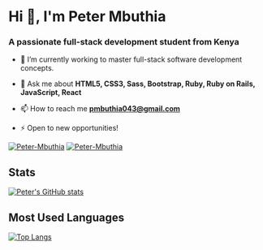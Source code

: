 <h1 align="left">Hi 👋, I'm Peter Mbuthia</h1>
<h3 align="left">A passionate full-stack development student from Kenya</h3>


- 🔭 I’m currently working to master full-stack software development concepts.

- 💬 Ask me about **HTML5, CSS3, Sass, Bootstrap, Ruby, Ruby on Rails, JavaScript, React**

- 📫 How to reach me **pmbuthia043@gmail.com**

- ⚡ Open to new opportunities!


<p align="left">
  <a href="https://twitter.com/blakbox23" target="_blank"><img src="https://img.shields.io/badge/Twitter-1DA1F2.svg?&style=for-the-badge&logo=twitter&logoColor=white" alt="Peter-Mbuthia"></a>
   <a href="https://linkedin.com/in/peter-mbuthia/" target="_blank"><img src="https://img.shields.io/badge/LinkedIn-%230077B5.svg?&style=for-the-badge&logo=linkedin&logoColor=white" alt="Peter-Mbuthia"></a>
<!--   <a href="https://www.instagram.com/budz_o1" target="_blank"><img src="https://img.shields.io/badge/Instagram-E4405F?style=for-the-badge&logo=instagram&logoColor=white" alt="Peter-Mbuthia"  /></a> -->
</p>


## Stats
[![Peter's GitHub stats](https://github-readme-stats.vercel.app/api?username=Blakbox23&show_icons=true&theme=tokyonight)](https://github.com/anuraghazra/github-readme-stats)

## Most Used Languages
[![Top Langs](https://github-readme-stats.vercel.app/api/top-langs/?username=Blakbox23&layout=compact&theme=tokyonight)](https://github.com/anuraghazra/github-readme-stats)


